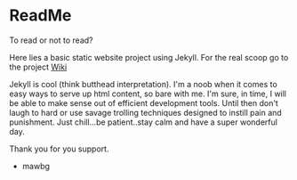 # ReadMe

To read or not to read?

Here lies a basic static website project using Jekyll.  For the real scoop go to the project [Wiki](https://github.com/Byrnesz/project-jekyll/wiki)

Jekyll is cool (think butthead interpretation). I'm a noob when it comes to easy ways to serve up html content, so bare with me. I'm sure, in time, I will be able to make sense out of efficient development tools.  Until then don't laugh to hard or use savage trolling techniques designed to instill pain and punishment. Just chill...be patient..stay calm and have a super wonderful day.

Thank you for you support.
 - mawbg
